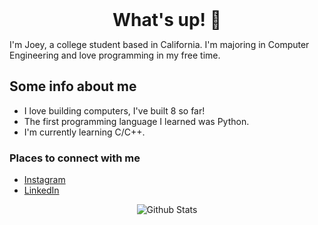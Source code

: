 <h1 style="margin: auto; text-align: center;"> What's up! 👋 </h1>

I'm Joey, a college student based in California. I'm majoring in Computer Engineering and love programming in my free time.

## Some info about me
- I love building computers, I've built 8 so far!
- The first programming language I learned was Python.
- I'm currently learning C/C++.

### Places to connect with me
- [Instagram][instagram]
- [LinkedIn][linkedin]

<p align="center">
   <img src="https://github-readme-stats.vercel.app/api?username=joeybalardeta&show_icons=true&theme=dark&count_private=true" alt="Github Stats"/>
</p>

[instagram]: https://www.instagram.com/joeybalardeta/
[linkedin]: https://www.linkedin.com/in/joseph-balardeta-78a501187/
